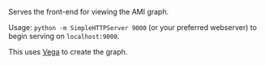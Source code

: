 Serves the front-end for viewing the AMI graph.

Usage: `python -m SimpleHTTPServer 9000` (or your preferred webserver) to begin serving on `localhost:9000`.

This uses [Vega](https://vega.github.io/) to create the graph.
